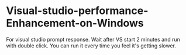 # Visual-studio-performance-Enhancement-on-Windows
For visual studio prompt response. Wait after VS start 2 minutes and run with double click. You can run it every time you feel it's  getting slower.

